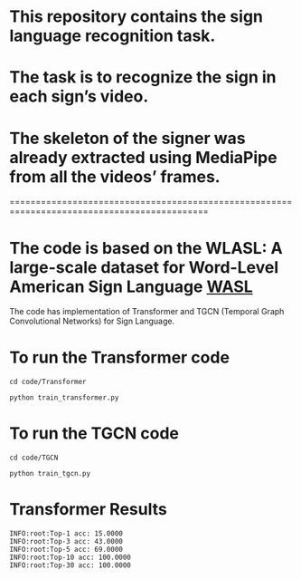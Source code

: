 # This repository contains the sign language recognition task. 
# The task is to recognize the sign in each sign’s video. 
# The skeleton of the signer was already extracted using MediaPipe from all the videos’ frames. 
============================================================================================

#  The code is based on the  WLASL: A large-scale dataset for Word-Level American Sign Language [WASL](https://dxli94.github.io/WLASL/)

The code has implementation of Transformer and TGCN (Temporal Graph Convolutional Networks) for Sign Language. 

# To run the Transformer code

```
cd code/Transformer
```
```
python train_transformer.py  
```

# To run the TGCN code

```
cd code/TGCN
```
```
python train_tgcn.py  
```

# Transformer Results

```
INFO:root:Top-1 acc: 15.0000
INFO:root:Top-3 acc: 43.0000
INFO:root:Top-5 acc: 69.0000
INFO:root:Top-10 acc: 100.0000
INFO:root:Top-30 acc: 100.0000

```
